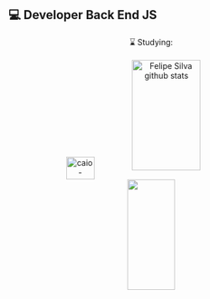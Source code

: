 ## 💻 Developer Back End JS

<div align="center">
⌛ Studying:
</div>

<br>

<div style="display: inline_block" align="center">
  <img align="center" alt="caio-python" height="40" width="50" src="https://cdn.jsdelivr.net/gh/devicons/devicon/icons/python/python-original.svg%22%3E
</div>

##

<div align="center">
  <img width="49%" height="195px" src="https://github-readme-stats.vercel.app/api?username=devcaio0&show_icons=true&count_private=true&hide_border=true&title_color=FD418D&icon_color=E9CB43&text_color=A8FDF6&bg_color=0d1117" alt="Felipe Silva github stats" /> 
  <img width="41%" height="195px" src="https://github-readme-stats.vercel.app/api/top-langs/?username=devcaio0&layout=compact&hide_border=true&title_color=FD418D&text_color=A8FDF6&bg_color=0d1117" />
</div>
